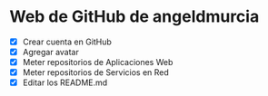 # Web de GitHub de angeldmurcia
- [x] Crear cuenta en GitHub
- [x] Agregar avatar
- [x] Meter repositorios de Aplicaciones Web
- [x] Meter repositorios de Servicios en Red
- [x] Editar los README.md
